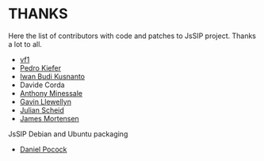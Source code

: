 THANKS
======

Here the list of contributors with code and patches to JsSIP project. Thanks a lot to all.

* [vf1](https://github.com/vf1)
* [Pedro Kiefer](https://github.com/pedrokiefer)
* [Iwan Budi Kusnanto](https://github.com/iwanbk)
* Davide Corda
* [Anthony Minessale](https://github.com/FreeSWITCH)
* [Gavin Llewellyn](https://github.com/gavllew)
* [Julian Scheid](https://github.com/jscheid)
* [James Mortensen](https://github.com/jamesmortensen)


JsSIP Debian and Ubuntu packaging

* [Daniel Pocock](https://github.com/dpocock)
